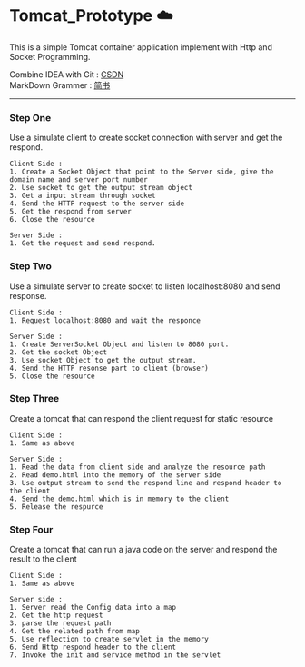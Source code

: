 # Tomcat_Prototype :cloud:
This is a simple Tomcat container application implement with Http and Socket Programming.
  
  Combine IDEA with Git : [CSDN](https://blog.csdn.net/erlian1992/article/details/77200700)  
  MarkDown Grammer : [简书](https://www.jianshu.com/p/f8021c881d0f)
***
### Step One 
Use a simulate client to create socket connection with server and get the respond.

    Client Side :
    1. Create a Socket Object that point to the Server side, give the domain name and server port number
    2. Use socket to get the output stream object
    3. Get a input stream through socket
    4. Send the HTTP request to the server side
    5. Get the respond from server
    6. Close the resource
    
    Server Side :
    1. Get the request and send respond.

### Step Two
Use a simulate server to create socket to listen localhost:8080 and send response.

    Client Side :
    1. Request localhost:8080 and wait the responce
    
    Server Side :
    1. Create ServerSocket Object and listen to 8080 port.
    2. Get the socket Object
    3. Use socket Object to get the output stream.
    4. Send the HTTP resonse part to client (browser)
    5. Close the resource
    
### Step Three
Create a tomcat that can respond the client request for static resource

    Client Side :
    1. Same as above
    
    Server Side :
    1. Read the data from client side and analyze the resource path
    2. Read demo.html into the memory of the server side
    3. Use output stream to send the respond line and respond header to the client
    4. Send the demo.html which is in memory to the client
    5. Release the respurce

### Step Four
Create a tomcat that can run a java code on the server and respond the result to the client

    Client Side :
    1. Same as above
    
    Server side :
    1. Server read the Config data into a map
    2. Get the http request 
    3. parse the request path
    4. Get the related path from map
    5. Use reflection to create servlet in the memory
    6. Send Http respond header to the client
    7. Invoke the init and service method in the servlet